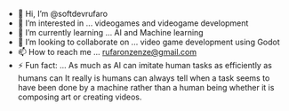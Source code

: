 - 👋 Hi, I’m @softdevrufaro
- 👀 I’m interested in ... videogames and videogame development
- 🌱 I’m currently learning ... AI and Machine learning
- 💞️ I’m looking to collaborate on ... video game development using Godot 
- 📫 How to reach me ... rufaronzenze@gmail.com
- ⚡ Fun fact: ... As much as AI can imitate human tasks as efficiently as humans can It really is humans can always tell when a task seems to have been done by a machine rather than a human being whether it is composing art or creating videos.

<!---
softdevrufaro/softdevrufaro is a ✨ special ✨ repository because its `README.md` (this file) appears on your GitHub profile.
You can click the Preview link to take a look at your changes.
--->
